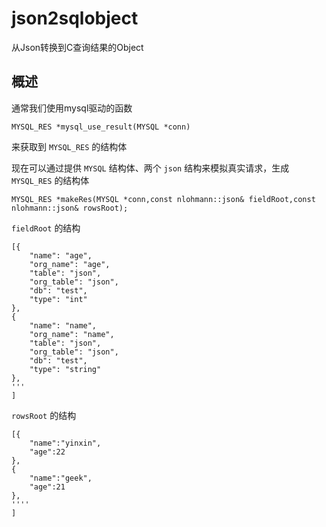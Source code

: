# json2sqlobject
从Json转换到C查询结果的Object

## 概述
通常我们使用mysql驱动的函数

    MYSQL_RES *mysql_use_result(MYSQL *conn)
    
来获取到 `MYSQL_RES` 的结构体

现在可以通过提供 `MYSQL` 结构体、两个 `json` 结构来模拟真实请求，生成`MYSQL_RES` 的结构体

    MYSQL_RES *makeRes(MYSQL *conn,const nlohmann::json& fieldRoot,const nlohmann::json& rowsRoot);

`fieldRoot` 的结构

    [{
        "name": "age",
        "org_name": "age",
        "table": "json",
        "org_table": "json",
        "db": "test",
        "type": "int"
    },
    {
        "name": "name",
        "org_name": "name",
        "table": "json",
        "org_table": "json",
        "db": "test",
        "type": "string"
    },
    '''
    ]

`rowsRoot` 的结构
 
    [{
        "name":"yinxin",
        "age":22
    },
    {
        "name":"geek",
        "age":21
    },
    ''''
    ]